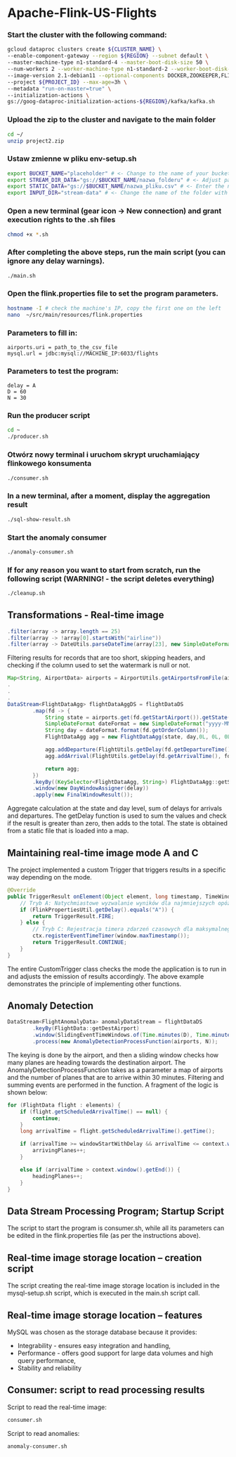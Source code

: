 # Apache-Flink-US-Flights

### Start the cluster with the following command:
```sh
gcloud dataproc clusters create ${CLUSTER_NAME} \
--enable-component-gateway --region ${REGION} --subnet default \
--master-machine-type n1-standard-4 --master-boot-disk-size 50 \
--num-workers 2 --worker-machine-type n1-standard-2 --worker-boot-disk-size 50 \
--image-version 2.1-debian11 --optional-components DOCKER,ZOOKEEPER,FLINK \
--project ${PROJECT_ID} --max-age=3h \
--metadata "run-on-master=true" \
--initialization-actions \
gs://goog-dataproc-initialization-actions-${REGION}/kafka/kafka.sh
```
### Upload the zip to the cluster and navigate to the main folder
```sh
cd ~/
unzip project2.zip
```

### Ustaw zmienne w pliku env-setup.sh
```sh
export BUCKET_NAME="placeholder" # <- Change to the name of your bucket
export STREAM_DIR_DATA="gs://$BUCKET_NAME/nazwa_folderu" # <- Adjust paths to the folder where you store the file simulating the stream data
export STATIC_DATA="gs://$BUCKET_NAME/nazwa_pliku.csv" # <- Enter the name of the file that contains the static data
export INPUT_DIR="stream-data" # <- Change the name of the folder with the stream data
```

### Open a new terminal (gear icon -> New connection) and grant execution rights to the .sh files
```sh
chmod +x *.sh
```

### After completing the above steps, run the main script (you can ignore any delay warnings).
```sh
./main.sh
```
### Open the flink.properties file to set the program parameters.
```sh
hostname -I # check the machine's IP, copy the first one on the left
nano  ~/src/main/resources/flink.properties
```

### Parameters to fill in:
```
airports.uri = path_to_the_csv_file
mysql.url = jdbc:mysql://MACHINE_IP:6033/flights
```

### Parameters to test the program:
```
delay = A
D = 60
N = 30
```

### Run the producer script
```sh
cd ~
./producer.sh
```

### Otwórz nowy terminal i uruchom skrypt uruchamiający flinkowego konsumenta
```sh
./consumer.sh
```
### In a new terminal, after a moment, display the aggregation result

```sh
./sql-show-result.sh
```

### Start the anomaly consumer
```sh
./anomaly-consumer.sh
```

### If for any reason you want to start from scratch, run the following script (WARNING! - the script deletes everything)
```sh
./cleanup.sh
```

## Transformations - Real-time image
```java
.filter(array -> array.length == 25)
.filter(array -> !array[0].startsWith("airline"))
.filter(array -> DateUtils.parseDateTime(array[23], new SimpleDateFormat("yyyy-MM-dd HH:mm:ss"), array[24], "orderColumn") != null)
```
Filtering results for records that are too short, skipping headers, and checking if the column used to set the watermark is null or not.

```java
Map<String, AirportData> airports = AirportUtils.getAirportsFromFile(airportPath);
.
.
.
DataStream<FlightDataAgg> flightDataAggDS = flightDataDS
        .map(fd -> {
            String state = airports.get(fd.getStartAirport()).getState();
            SimpleDateFormat dateFormat = new SimpleDateFormat("yyyy-MM-dd");
            String day = dateFormat.format(fd.getOrderColumn());
            FlightDataAgg agg = new FlightDataAgg(state, day,0L, 0L, 0L, 0L);

            agg.addDeparture(FlightUtils.getDelay(fd.getDepartureTime(), fd.getScheduledDepartureTime()));
            agg.addArrival(FlightUtils.getDelay(fd.getArrivalTime(), fd.getScheduledArrivalTime()));

            return agg;
        })
        .keyBy((KeySelector<FlightDataAgg, String>) FlightDataAgg::getState)
        .window(new DayWindowAssigner(delay))
        .apply(new FinalWindowResult());
```
Aggregate calculation at the state and day level, sum of delays for arrivals and departures. The getDelay function is used to sum the values and check if the result is greater than zero, then adds to the total. The state is obtained from a static file that is loaded into a map.

## Maintaining real-time image mode A and C
The project implemented a custom Trigger that triggers results in a specific way depending on the mode.
```java
@Override
public TriggerResult onElement(Object element, long timestamp, TimeWindow window, TriggerContext ctx) {
    // Tryb A: Natychmiastowe wyzwalanie wyników dla najmniejszych opóźnień z aktualizacjami w czasie rzeczywistym
    if (FlinkPropertiesUtil.getDelay().equals("A")) {
        return TriggerResult.FIRE;
    } else {
        // Tryb C: Rejestracja timera zdarzeń czasowych dla maksymalnego czasu w oknie, żeby zapewnić kompletność okna
        ctx.registerEventTimeTimer(window.maxTimestamp());
        return TriggerResult.CONTINUE;
    }
}
```
The entire CustomTrigger class checks the mode the application is to run in and adjusts the emission of results accordingly. The above example demonstrates the principle of implementing other functions.

## Anomaly Detection

```java
DataStream<FlightAnomalyData> anomalyDataStream = flightDataDS
        .keyBy(FlightData::getDestAirport)
        .window(SlidingEventTimeWindows.of(Time.minutes(D), Time.minutes(10)))
        .process(new AnomalyDetectionProcessFunction(airports, N));
```

The keying is done by the airport, and then a sliding window checks how many planes are heading towards the destination airport. The AnomalyDetectionProcessFunction takes as a parameter a map of airports and the number of planes that are to arrive within 30 minutes. Filtering and summing events are performed in the function. A fragment of the logic is shown below:

```java
for (FlightData flight : elements) {
    if (flight.getScheduledArrivalTime() == null) {
        continue;
    }
    long arrivalTime = flight.getScheduledArrivalTime().getTime();

    if (arrivalTime >= windowStartWithDelay && arrivalTime <= context.window().getEnd()) {
        arrivingPlanes++;
    }

    else if (arrivalTime > context.window().getEnd()) {
        headingPlanes++;
    }
}
```

## Data Stream Processing Program; Startup Script
The script to start the program is consumer.sh, while all its parameters can be edited in the flink.properties file (as per the instructions above).

## Real-time image storage location – creation script
The script creating the real-time image storage location is included in the mysql-setup.sh script, which is executed in the main.sh script call.

## Real-time image storage location – features
MySQL was chosen as the storage database because it provides:
- Integrability - ensures easy integration and handling,
- Performance - offers good support for large data volumes and high query performance,
- Stability and reliability

## Consumer: script to read processing results
Script to read the real-time image:
```sh
consumer.sh
```
Script to read anomalies:
```sh
anomaly-consumer.sh
```
